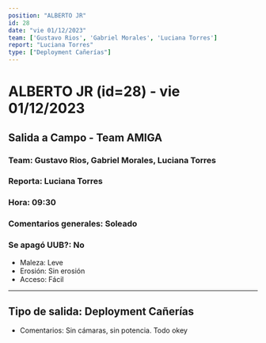 ```yaml
---
position: "ALBERTO JR"
id: 28
date: "vie 01/12/2023"
team: ['Gustavo Rios', 'Gabriel Morales', 'Luciana Torres']
report: "Luciana Torres"
type: ["Deployment Cañerías"]
---
```


# ALBERTO JR (id=28) - vie 01/12/2023
## Salida a Campo - Team AMIGA
### Team: Gustavo Rios, Gabriel Morales, Luciana Torres
### Reporta: Luciana Torres
### Hora: 09:30
### Comentarios generales: Soleado 
### Se apagó UUB?: No 
- Maleza: Leve
- Erosión: Sin erosión
- Acceso: Fácil

---------
## Tipo de salida: Deployment Cañerías
   - Comentarios: Sin cámaras, sin potencia. Todo okey 
